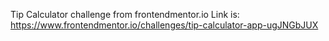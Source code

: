 Tip Calculator challenge from frontendmentor.io
Link is: https://www.frontendmentor.io/challenges/tip-calculator-app-ugJNGbJUX

